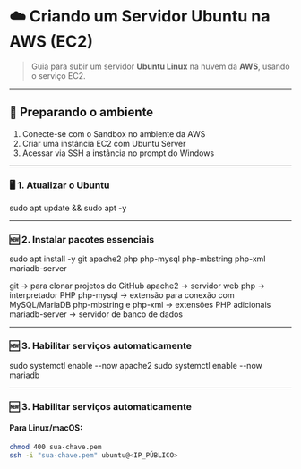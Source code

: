 # ☁️ Criando um Servidor Ubuntu na AWS (EC2)

> Guia para subir um servidor **Ubuntu Linux** na nuvem da **AWS**, usando o serviço EC2.

---

## 🚀 Preparando o ambiente

1. Conecte-se com o Sandbox no ambiente da AWS
2. Criar uma instância EC2 com Ubuntu Server
3. Acessar via SSH a instância no prompt do Windows

---

### 🖥️ 1. Atualizar o Ubuntu
sudo apt update && sudo apt -y

---

### 🆕 2. Instalar pacotes essenciais
sudo apt install -y git apache2 php php-mysql php-mbstring php-xml mariadb-server

git → para clonar projetos do GitHub
apache2 → servidor web
php → interpretador PHP
php-mysql → extensão para conexão com MySQL/MariaDB
php-mbstring e php-xml → extensões PHP adicionais
mariadb-server → servidor de banco de dados

---

### 🆕 3. Habilitar serviços automaticamente
sudo systemctl enable --now apache2
sudo systemctl enable --now mariadb

---

### 🆕 3. Habilitar serviços automaticamente

#### Para Linux/macOS:

```bash
chmod 400 sua-chave.pem
ssh -i "sua-chave.pem" ubuntu@<IP_PÚBLICO>
